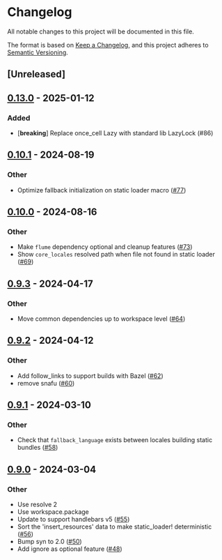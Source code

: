 # Changelog
All notable changes to this project will be documented in this file.

The format is based on [Keep a Changelog](https://keepachangelog.com/en/1.0.0/),
and this project adheres to [Semantic Versioning](https://semver.org/spec/v2.0.0.html).

## [Unreleased]

## [0.13.0](https://github.com/XAMPPRocky/fluent-templates/compare/fluent-template-macros-v0.12.1...fluent-template-macros-v0.13.0) - 2025-01-12

### Added

- [**breaking**] Replace once_cell Lazy with standard lib LazyLock (#86)

## [0.10.1](https://github.com/XAMPPRocky/fluent-templates/compare/fluent-template-macros-v0.10.0...fluent-template-macros-v0.10.1) - 2024-08-19

### Other
- Optimize fallback initialization on static loader macro ([#77](https://github.com/XAMPPRocky/fluent-templates/pull/77))

## [0.10.0](https://github.com/XAMPPRocky/fluent-templates/compare/fluent-template-macros-v0.9.4...fluent-template-macros-v0.10.0) - 2024-08-16

### Other
- Make `flume` dependency optional and cleanup features ([#73](https://github.com/XAMPPRocky/fluent-templates/pull/73))
- Show `core_locales` resolved path when file not found in static loader ([#69](https://github.com/XAMPPRocky/fluent-templates/pull/69))

## [0.9.3](https://github.com/XAMPPRocky/fluent-templates/compare/fluent-template-macros-v0.9.2...fluent-template-macros-v0.9.3) - 2024-04-17

### Other
- Move common dependencies up to workspace level ([#64](https://github.com/XAMPPRocky/fluent-templates/pull/64))

## [0.9.2](https://github.com/XAMPPRocky/fluent-templates/compare/fluent-template-macros-v0.9.1...fluent-template-macros-v0.9.2) - 2024-04-12

### Other
- Add follow_links to support builds with Bazel ([#62](https://github.com/XAMPPRocky/fluent-templates/pull/62))
- remove snafu ([#60](https://github.com/XAMPPRocky/fluent-templates/pull/60))

## [0.9.1](https://github.com/XAMPPRocky/fluent-templates/compare/fluent-template-macros-v0.9.0...fluent-template-macros-v0.9.1) - 2024-03-10

### Other
- Check that `fallback_language` exists between locales building static bundles ([#58](https://github.com/XAMPPRocky/fluent-templates/pull/58))

## [0.9.0](https://github.com/XAMPPRocky/fluent-templates/compare/fluent-template-macros-v0.8.0...fluent-template-macros-v0.9.0) - 2024-03-04

### Other
- Use resolve 2
- Use workspace.package
- Update to support handlebars v5 ([#55](https://github.com/XAMPPRocky/fluent-templates/pull/55))
- Sort the 'insert_resources' data to make static_loader! deterministic ([#56](https://github.com/XAMPPRocky/fluent-templates/pull/56))
- Bump syn to 2.0 ([#50](https://github.com/XAMPPRocky/fluent-templates/pull/50))
- Add ignore as optional feature ([#48](https://github.com/XAMPPRocky/fluent-templates/pull/48))
